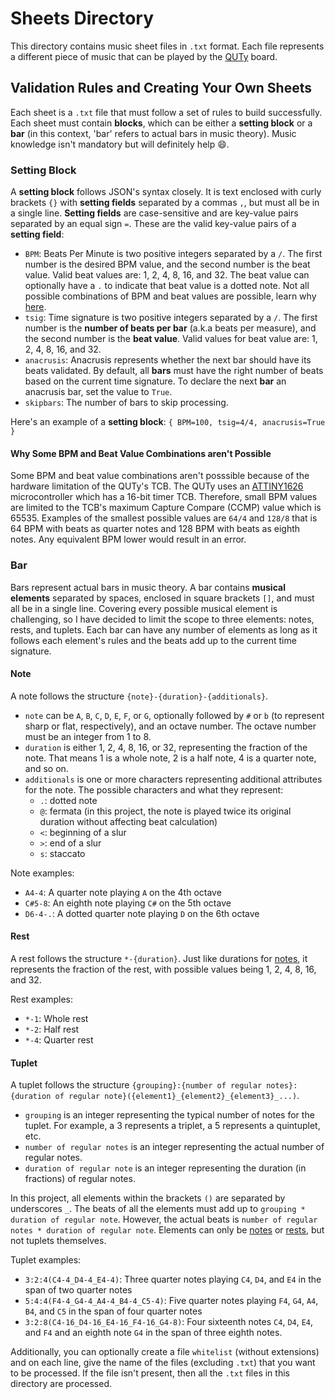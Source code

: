 # Sheets Directory

This directory contains music sheet files in `.txt` format. Each file represents a different piece of music that can be played by the [QUTy](https://cab202.github.io/quty/) board.

## Validation Rules and Creating Your Own Sheets
Each sheet is a `.txt` file that must follow a set of rules to build successfully. Each sheet must contain **blocks**, which can be either a **setting block** or a **bar** (in this context, 'bar' refers to actual bars in music theory). Music knowledge isn't mandatory but will definitely help 😄.

### Setting Block
A **setting block** follows JSON's syntax closely. It is text enclosed with curly brackets `{}` with **setting fields** separated by a commas `,`, but must all be in a single line. **Setting fields** are case-sensitive and are key-value pairs separated by an equal sign `=`. These are the valid key-value pairs of a **setting field**:
- `BPM`: Beats Per Minute is two positive integers separated by a `/`. The first number is the desired BPM value, and the second number is the beat value. Valid beat values are: 1, 2, 4, 8, 16, and 32. The beat value can optionally have a `.` to indicate that beat value is a dotted note. Not all possible combinations of BPM and beat values are possible, learn why [here](#why-some-bpm-and-beat-value-combinations-arent-possible).
- `tsig`: Time signature is two positive integers separated by a `/`. The first number is the **number of beats per bar** (a.k.a beats per measure), and the second number is the **beat value**. Valid values for beat value are: 1, 2, 4, 8, 16, and 32.
- `anacrusis`: Anacrusis represents whether the next bar should have its beats validated. By default, all **bars** must have the right number of beats based on the current time signature. To declare the next **bar** an anacrusis bar, set the value to `True`.
- `skipbars`: The number of bars to skip processing.

Here's an example of a **setting block**:
`{ BPM=100, tsig=4/4, anacrusis=True }`

#### Why Some BPM and Beat Value Combinations aren't Possible
Some BPM and beat value combinations aren't posssible because of the hardware limitation of the QUTy's TCB. The QUTy uses an [ATTINY1626](https://ww1.microchip.com/downloads/en/DeviceDoc/ATtiny1624-26-27-DataSheet-DS40002234A.pdf) microcontroller which has a 16-bit timer TCB. Therefore, small BPM values are limited to the TCB's maximum Capture Compare (CCMP) value which is 65535. Examples of the smallest possible values are `64/4` and `128/8` that is 64 BPM with beats as quarter notes and 128 BPM with beats as eighth notes. Any equivalent BPM lower would result in an error.

### Bar
Bars represent actual bars in music theory. A bar contains **musical elements** separated by spaces, enclosed in square brackets `[]`, and must all be in a single line. Covering every possible musical element is challenging, so I have decided to limit the scope to three elements: notes, rests, and tuplets. Each bar can have any number of elements as long as it follows each element's rules and the beats add up to the current time signature.

#### Note
A note follows the structure `{note}-{duration}-{additionals}`.
- `note` can be `A`, `B`, `C`, `D`, `E`, `F`, or `G`, optionally followed by `#` or `b` (to represent sharp or flat, respectively), and an octave number. The octave number must be an integer from 1 to 8.
- `duration` is either 1, 2, 4, 8, 16, or 32, representing the fraction of the note. That means 1 is a whole note, 2 is a half note, 4 is a quarter note, and so on.
- `additionals` is one or more characters representing additional attributes for the note. The possible characters and what they represent:
  - `.`: dotted note
  - `@`: fermata (in this project, the note is played twice its original duration without affecting beat calculation)
  - `<`: beginning of a slur
  - `>`: end of a slur
  - `s`: staccato

Note examples:
- `A4-4`: A quarter note playing `A` on the 4th octave
- `C#5-8`: An eighth note playing `C#` on the 5th octave
- `D6-4-.`: A dotted quarter note playing `D` on the 6th octave

#### Rest
A rest follows the structure `*-{duration}`.
Just like durations for [notes](#note), it represents the fraction of the rest, with possible values being 1, 2, 4, 8, 16, and 32.

Rest examples:
- `*-1`: Whole rest
- `*-2`: Half rest
- `*-4`: Quarter rest

#### Tuplet
A tuplet follows the structure `{grouping}:{number of regular notes}:{duration of regular note}({element1}_{element2}_{element3}_...)`.
- `grouping` is an integer representing the typical number of notes for the tuplet. For example, a 3 represents a triplet, a 5 represents a quintuplet, etc.
- `number of regular notes` is an integer representing the actual number of regular notes.
- `duration of regular note` is an integer representing the duration (in fractions) of regular notes.

In this project, all elements within the brackets `()` are separated by underscores `_`. The beats of all the elements must add up to `grouping * duration of regular note`. However, the actual beats is `number of regular notes * duration of regular note`. Elements can only be [notes](#note) or [rests](#rest), but not tuplets themselves.

Tuplet examples:
- `3:2:4(C4-4_D4-4_E4-4)`: Three quarter notes playing `C4`, `D4`, and `E4` in the span of two quarter notes
- `5:4:4(F4-4_G4-4_A4-4_B4-4_C5-4)`: Five quarter notes playing `F4`, `G4`, `A4`, `B4`, and `C5` in the span of four quarter notes
- `3:2:8(C4-16_D4-16_E4-16_F4-16_G4-8)`: Four sixteenth notes `C4`, `D4`, `E4`, and `F4` and an eighth note `G4` in the span of three eighth notes.

Additionally, you can optionally create a file `whitelist` (without extensions) and on each line, give the name of the files (excluding `.txt`) that you want to be processed. If the file isn't present, then all the `.txt` files in this directory are processed.
